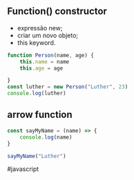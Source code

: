 ## Function() constructor
- expressão new;
- criar um novo objeto;
- this keyword.

```js
function Person(name, age) {
    this.name = name
    this.age = age

}
const luther = new Person("Luther", 23)
console.log(luther)

```

## arrow function
```js
const sayMyName = (name) => {
	console.log(name)
}

sayMyName("Luther")
```

#javascript 